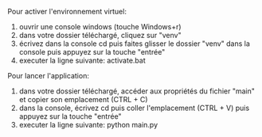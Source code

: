 Pour activer l'environnement virtuel:

1. ouvrir une console windows (touche Windows+r)
2. dans votre dossier téléchargé, cliquez sur "venv"
3. écrivez dans la console cd puis faites glisser le dossier "venv" dans la console puis appuyez sur la touche "entrée"
4. executer la ligne suivante: activate.bat

Pour lancer l'application:

1. dans votre dossier téléchargé, accéder aux propriétés du fichier "main" et copier son emplacement (CTRL + C)
2. dans la console, écrivez cd puis coller l'emplacement (CTRL + V) puis appuyez sur la touche "entrée"
3. executer la ligne suivante: python main.py
